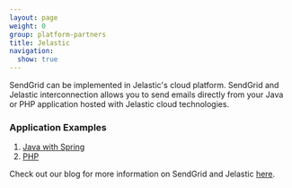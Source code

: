 ```yaml
---
layout: page
weight: 0
group: platform-partners
title: Jelastic
navigation:
  show: true
---
```


SendGrid can be implemented in Jelastic's cloud platform. SendGrid and Jelastic interconnection allows you to send emails directly from your Java or PHP application hosted with Jelastic cloud technologies.

### Application Examples

1. [Java with Spring](http://docs.jelastic.com/sendgrid-java)
2. [PHP](http://docs.jelastic.com/sendgrid-php)

Check out our blog for more information on SendGrid and Jelastic [here](https://sendgrid.com/blog/jelastic-sendgrid-team-power-java-php-applications/).
